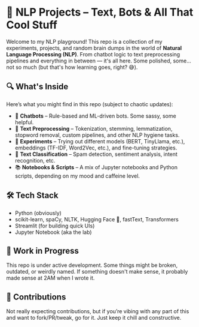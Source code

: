 # 🧠 NLP Projects – Text, Bots & All That Cool Stuff

Welcome to my NLP playground! This repo is a collection of my experiments, projects, and random brain dumps in the world of **Natural Language Processing (NLP)**. From chatbot logic to text preprocessing pipelines and everything in between — it's all here. Some polished, some... not so much (but that's how learning goes, right? 😅).

## 🔍 What's Inside

Here’s what you might find in this repo (subject to chaotic updates):

- 🤖 **Chatbots** – Rule-based and ML-driven bots. Some sassy, some helpful.
- 🧼 **Text Preprocessing** – Tokenization, stemming, lemmatization, stopword removal, custom pipelines, and other NLP hygiene tasks.
- 🧪 **Experiments** – Trying out different models (BERT, TinyLlama, etc.), embeddings (TF-IDF, Word2Vec, etc.), and fine-tuning strategies.
- 🧵 **Text Classification** – Spam detection, sentiment analysis, intent recognition, etc.
- 📚 **Notebooks & Scripts** – A mix of Jupyter notebooks and Python scripts, depending on my mood and caffeine level.

## 🛠️ Tech Stack

- Python (obviously)
- scikit-learn, spaCy, NLTK, Hugging Face 🤗, fastText, Transformers
- Streamlit (for building quick UIs)
- Jupyter Notebook (aka the lab)

## 🚧 Work in Progress

This repo is under active development. Some things might be broken, outdated, or weirdly named. If something doesn't make sense, it probably made sense at 2AM when I wrote it.

## 🤝 Contributions

Not really expecting contributions, but if you’re vibing with any part of this and want to fork/PR/tweak, go for it. Just keep it chill and constructive.



